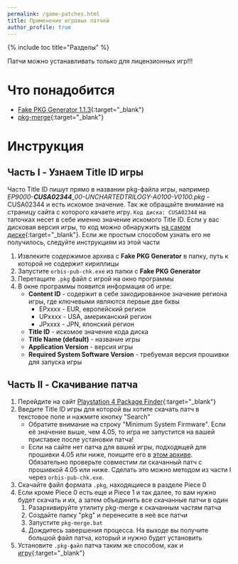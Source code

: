 ```yaml
---
permalink: /game-patches.html
title: Применение игровых патчей
author_profile: true
---
```

{% include toc title="Разделы" %}

Патчи можно устанавливать только для лицензионных игр!!!

# Что понадобится

* [Fake PKG Generator 1.1.3](files/FPKGG113.7z){:target="_blank"}
* [pkg-merge](files/pkg-merge.rar){:target="_blank"}

# Инструкция 

## Часть I - Узнаем Title ID игры 

Часто Title ID пишут прямо в названии pkg-файла игры, например *EP9000-**CUSA02344**_00-UNCHARTEDTRILOGY-A0100-V0100.pkg* - CUSA02344 и есть искомое значение. Так же обращайте внимание на страницу сайта с которого качаете игру. `Код диска: CUSA02344` на тапочках несет в себе именно значение искомого Title ID. Если у вас дисковая версия игры, то код можно обнаружить [на самом диске](images/screenshots/disk_titleid.jpg){:target="_blank"}. Если же простым способом узнать его не получилось, следуйте инструкциям из этой части

1. Извлеките содержимое архива с **Fake PKG Generator** в папку, путь к которой не содержит кириллицы
1. Запустите `orbis-pub-chk.exe` из папки с **Fake PKG Generator**
1. Перетащите `.pkg` файл с игрой на окно программы
1. В окне программы появится информация об игре:
	* **Content ID** - содержит в себе закодированное значение региона игры, где ключевыми являются первые две бквы
		* EPхххх - EUR, европейский регион
		* UPхххх - USA, американский регион
		* JPхххх - JPN, японский регион 
	* **Title ID** - искомое значение кода диска
	* **Title Name (default)** - название игры 
	* **Application Version** - версия игры
	* **Required System Software Version** - требуемая версия прошивки для запуска игры

## Часть II - Скачивание патча

1. Перейдите на сайт [Playstation 4 Package Finder](https://www.orbismodding.com/){:target="_blank"}
1. Введите Title ID игры для которой вы хотите скачать патч в текстовое поле и нажмите кнопку "Search"
	* Обратите внимание на строку "Minimum System Firmware". Если её значение выше, чем 4.05, то игра не запустится на вашей приставке после установки патча!
	* Если на сайте нет патча для вашей игры, подходящей для прошивки 4.05 или ниже, поищите его в [этом архиве](https://extreme-modding.de/PS4/database/games.html). Обязательно проверьте совместим ли скачанный патч с прошивкой 4.05 или ниже. Сделать это можно методом из части I через `orbis-pub-chk.exe`. 
1. Скачайте файл формата `.pkg`, находящиеся в разделе Piece 0
1. Если кроме Piece 0 есть еще и Piece 1 и так далее, то вам нужно будет скачать и их, а затем объединить все скачанные патчи в один
	1. Разархивируйте утилиту pkg-merge к скачанным частям патча
	1. Создайте папку "pkg" и перенесите в неё все патчи
	1. Запустите `pkg-merge.bat`
	1. Дождитесь завершения процесса. На выходе вы получите большой файл патча, который и нужно будет установить
1. Установите `.pkg-файл` патча таким же способом, как и [игру](games){:target="_blank"}